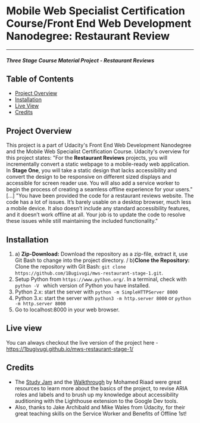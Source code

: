 # Mobile Web Specialist Certification Course/Front End Web Development Nanodegree: Restaurant Review
---
#### _Three Stage Course Material Project - Restaurant Reviews_

## Table of Contents

* [Project Overview](#instructions)
* [Installation](#installation)
* [Live View](#live-view)
* [Credits](#credits)

## Project Overview

This project is a part of Udacity's Front End Web Development Nanodegree and the Mobile Web Specialist Certification Course.
Udacity's overview for this project states:
"For the **Restaurant Reviews** projects, you will incrementally convert a static webpage to a mobile-ready web application. In **Stage One**, you will take a static design that lacks accessibility and convert the design to be responsive on different sized displays and accessible for screen reader use. You will also add a service worker to begin the process of creating a seamless offline experience for your users."
[...]
"You have been provided the code for a restaurant reviews website. The code has a lot of issues. It’s barely usable on a desktop browser, much less a mobile device. It also doesn’t include any standard accessibility features, and it doesn’t work offline at all. Your job is to update the code to resolve these issues while still maintaining the included functionality."

## Installation

1. a) **Zip-Download:** Download the repository as a zip-file, extract it, use Git Bash to change
into the project directory. / 
 b)**Clone the Repository:** Clone the repository with Git Bash: ```git clone https://github.com/1Bugivugi/mws-restaurant-stage-1.git```.
2. Setup Python from ```https://www.python.org/```. In a terminal, check with ```python -V ``` which version of Python you have installed.
3. Python 2.x: start the server with `python -m SimpleHTTPServer 8000`
4. Python 3.x: start the server with `python3 -m http.server 8000` or `python -m http.server 8000`
5. Go to localhost:8000 in your web browser.

## Live view

You can always checkout the live version of the project here - https://1bugivugi.github.io/mws-restaurant-stage-1/

## Credits

* The [Study Jam](https://www.youtube.com/watch?v=TxXwlOAXUko) and the [Walkthrough](https://www.youtube.com/watch?v=jsGs9z7TuyY) by Mohamed Riaad were great
resources to learn more about the basics of the project, to revise ARIA roles
and labels and to brush up my knowledge about accessibility auditioning with the
Lighthouse extension to the Google Dev tools.
* Also, thanks to Jake Archibald and Mike Wales from Udacity, for their great teaching skills on the Service Worker and Benefits of Offline 1st!

